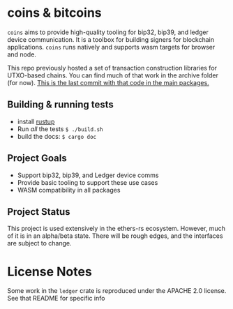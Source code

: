 # coins & bitcoins

`coins` aims to provide high-quality tooling for bip32, bip39, and ledger
device communication. It is a toolbox for building signers for blockchain
applications. `coins` runs natively and supports wasm targets for browser and
node.

This repo previously hosted a set of transaction construction libraries for
UTXO-based chains. You can find much of that work in the archive folder (for
now). [This is the last commit with that code in the main packages.](https://github.com/summa-tx/bitcoins-rs/tree/db28df1fb0d8dc71f149735bfa9a955d25b54f19)

## Building & running tests

- install [rustup](https://rustup.rs/)
- Run _all_ the tests `$ ./build.sh`
- build the docs: `$ cargo doc`

## Project Goals

- Support bip32, bip39, and Ledger device comms
- Provide basic tooling to support these use cases
- WASM compatibility in all packages

## Project Status

This project is used extensively in the ethers-rs ecosystem. However, much of
it is in an alpha/beta state. There will be rough edges, and the interfaces are
subject to change.

# License Notes

Some work in the `ledger` crate is reproduced under the APACHE 2.0 license. See
that README for specific info
